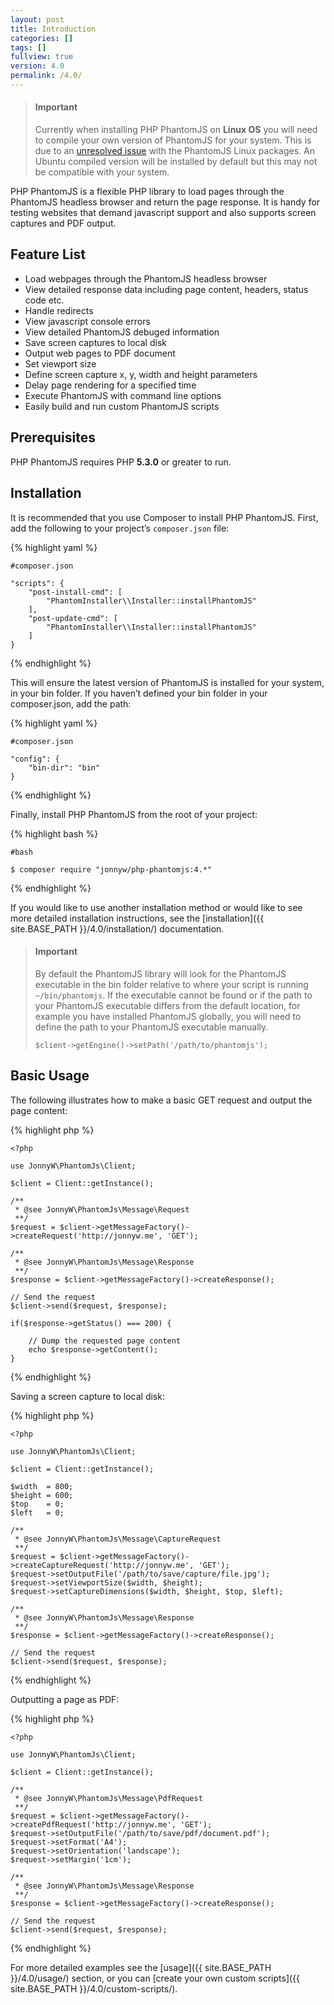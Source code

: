 ```yaml
---
layout: post
title: Introduction
categories: []
tags: []
fullview: true
version: 4.0
permalink: /4.0/
---
```


> #### Important
> Currently when installing PHP PhantomJS on **Linux OS** you will need to compile your own version of PhantomJS for your system. This is due to an [unresolved issue](https://github.com/ariya/phantomjs/issues/12948) with the PhantomJS Linux packages. An Ubuntu compiled version will be installed by default but this may not be compatible with your system.


PHP PhantomJS is a flexible PHP library to load pages through the PhantomJS headless browser and return the page response. It is handy for testing websites that demand javascript support and also supports screen captures and PDF output.

Feature List
------------

*  Load webpages through the PhantomJS headless browser
*  View detailed response data including page content, headers, status
   code etc.
*  Handle redirects
*  View javascript console errors
*  View detailed PhantomJS debuged information
*  Save screen captures to local disk
*  Output web pages to PDF document
*  Set viewport size
*  Define screen capture x, y, width and height parameters
*  Delay page rendering for a specified time
*  Execute PhantomJS with command line options
*  Easily build and run custom PhantomJS scripts

Prerequisites
-------------

PHP PhantomJS requires PHP **5.3.0** or greater to run.

Installation
------------

It is recommended that you use Composer to install PHP PhantomJS. First, add the following to your project’s `composer.json` file:

{% highlight yaml %}
    
    #composer.json

    "scripts": {
        "post-install-cmd": [
            "PhantomInstaller\\Installer::installPhantomJS"
        ],
        "post-update-cmd": [
            "PhantomInstaller\\Installer::installPhantomJS"
        ]
    }
    
{% endhighlight %}

This will ensure the latest version of PhantomJS is installed for your system, in your bin folder. If you haven’t defined your bin folder in your composer.json, add the path:

{% highlight yaml %}
    
    #composer.json
    
    "config": {
        "bin-dir": "bin"
    }
{% endhighlight %}

Finally, install PHP PhantomJS from the root of your project:

{% highlight bash %}
    
    #bash
    
    $ composer require "jonnyw/php-phantomjs:4.*"
{% endhighlight %}

If you would like to use another installation method or would like to see more detailed installation instructions, see the [installation]({{ site.BASE_PATH }}/4.0/installation/) documentation.

> #### Important
> By default the PhantomJS library will look for the PhantomJS executable in the bin folder relative to where your script is running `~/bin/phantomjs`. If the executable cannot be found or if the path to your PhantomJS executable differs from the default location, for example you have installed PhantomJS globally, you will need to define the path to your PhantomJS executable manually.
> 
> `$client->getEngine()->setPath('/path/to/phantomjs');`

Basic Usage
-----------

The following illustrates how to make a basic GET request and output the page content:

{% highlight php %}

    <?php

    use JonnyW\PhantomJs\Client;

    $client = Client::getInstance();

    /** 
     * @see JonnyW\PhantomJs\Message\Request 
     **/
    $request = $client->getMessageFactory()->createRequest('http://jonnyw.me', 'GET');

    /** 
     * @see JonnyW\PhantomJs\Message\Response 
     **/
    $response = $client->getMessageFactory()->createResponse();

    // Send the request
    $client->send($request, $response);

    if($response->getStatus() === 200) {

        // Dump the requested page content
        echo $response->getContent();
    }
    
{% endhighlight %}

Saving a screen capture to local disk:

{% highlight php %}

    <?php

    use JonnyW\PhantomJs\Client;

    $client = Client::getInstance();
    
    $width  = 800;
    $height = 600;
    $top    = 0;
    $left   = 0;
    
    /** 
     * @see JonnyW\PhantomJs\Message\CaptureRequest
     **/
    $request = $client->getMessageFactory()->createCaptureRequest('http://jonnyw.me', 'GET');
    $request->setOutputFile('/path/to/save/capture/file.jpg');
    $request->setViewportSize($width, $height);
    $request->setCaptureDimensions($width, $height, $top, $left);

    /** 
     * @see JonnyW\PhantomJs\Message\Response 
     **/
    $response = $client->getMessageFactory()->createResponse();

    // Send the request
    $client->send($request, $response);
    
{% endhighlight %}

Outputting a page as PDF:

{% highlight php %}

    <?php

    use JonnyW\PhantomJs\Client;

    $client = Client::getInstance();

    /** 
     * @see JonnyW\PhantomJs\Message\PdfRequest
     **/
    $request = $client->getMessageFactory()->createPdfRequest('http://jonnyw.me', 'GET');
    $request->setOutputFile('/path/to/save/pdf/document.pdf');
    $request->setFormat('A4');
    $request->setOrientation('landscape');
    $request->setMargin('1cm');

    /** 
     * @see JonnyW\PhantomJs\Message\Response 
     **/
    $response = $client->getMessageFactory()->createResponse();

    // Send the request
    $client->send($request, $response);
    
{% endhighlight %}

For more detailed examples see the [usage]({{ site.BASE_PATH }}/4.0/usage/) section, or you can [create your own custom scripts]({{ site.BASE_PATH }}/4.0/custom-scripts/).

